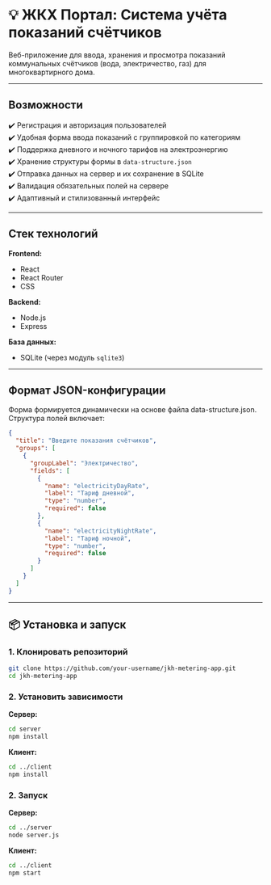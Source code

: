 # 💡 ЖКХ Портал: Система учёта показаний счётчиков

Веб-приложение для ввода, хранения и просмотра показаний коммунальных счётчиков (вода, электричество, газ) для многоквартирного дома.

---

## Возможности

✔️ Регистрация и авторизация пользователей  
✔️ Удобная форма ввода показаний с группировкой по категориям  
✔️ Поддержка дневного и ночного тарифов на электроэнергию  
✔️ Хранение структуры формы в `data-structure.json`  
✔️ Отправка данных на сервер и их сохранение в SQLite  
✔️ Валидация обязательных полей на сервере  
✔️ Адаптивный и стилизованный интерфейс  

---

## Стек технологий

**Frontend:**

- React
- React Router
- CSS

**Backend:**

- Node.js
- Express

**База данных:**

- SQLite (через модуль `sqlite3`)

---

## Формат JSON-конфигурации

Форма формируется динамически на основе файла data-structure.json. Структура полей включает:

```json
{
  "title": "Введите показания счётчиков",
  "groups": [
    {
      "groupLabel": "Электричество",
      "fields": [
        {
          "name": "electricityDayRate",
          "label": "Тариф дневной",
          "type": "number",
          "required": false
        },
        {
          "name": "electricityNightRate",
          "label": "Тариф ночной",
          "type": "number",
          "required": false
        }
      ]
    }
  ]
}
```

---

## 📦 Установка и запуск

### 1. Клонировать репозиторий

```bash
git clone https://github.com/your-username/jkh-metering-app.git  
cd jkh-metering-app  
```

### 2. Установить зависимости

**Сервер:**

```bash
cd server  
npm install
```

**Клиент:**

```bash
cd ../client  
npm install 
``` 

### 2. Запуск


**Сервер:**

```bash
cd ../server  
node server.js
```

**Клиент:**

```bash
cd ../client  
npm start  
```

